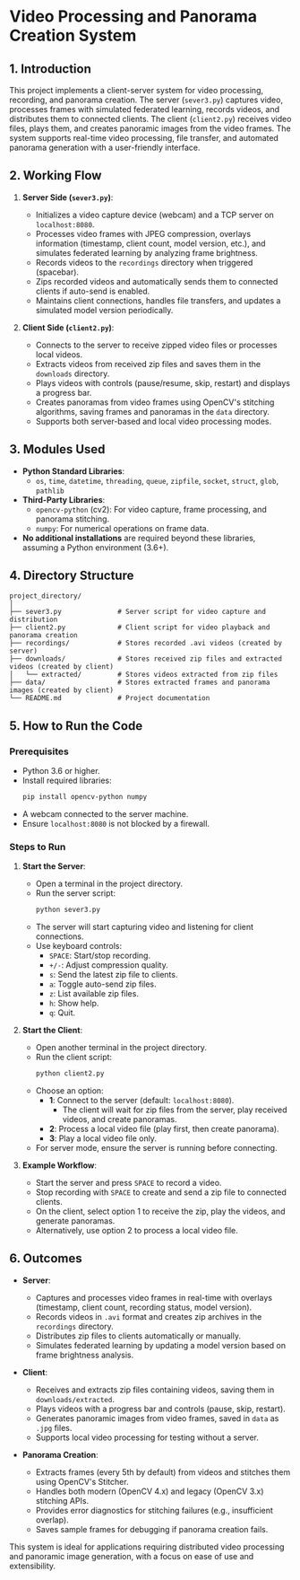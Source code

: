 # Video Processing and Panorama Creation System

## 1. Introduction
This project implements a client-server system for video processing, recording, and panorama creation. The server (`sever3.py`) captures video, processes frames with simulated federated learning, records videos, and distributes them to connected clients. The client (`client2.py`) receives video files, plays them, and creates panoramic images from the video frames. The system supports real-time video processing, file transfer, and automated panorama generation with a user-friendly interface.

## 2. Working Flow
1. **Server Side (`sever3.py`)**:
   - Initializes a video capture device (webcam) and a TCP server on `localhost:8080`.
   - Processes video frames with JPEG compression, overlays information (timestamp, client count, model version, etc.), and simulates federated learning by analyzing frame brightness.
   - Records videos to the `recordings` directory when triggered (spacebar).
   - Zips recorded videos and automatically sends them to connected clients if auto-send is enabled.
   - Maintains client connections, handles file transfers, and updates a simulated model version periodically.

2. **Client Side (`client2.py`)**:
   - Connects to the server to receive zipped video files or processes local videos.
   - Extracts videos from received zip files and saves them in the `downloads` directory.
   - Plays videos with controls (pause/resume, skip, restart) and displays a progress bar.
   - Creates panoramas from video frames using OpenCV's stitching algorithms, saving frames and panoramas in the `data` directory.
   - Supports both server-based and local video processing modes.

## 3. Modules Used
- **Python Standard Libraries**:
  - `os`, `time`, `datetime`, `threading`, `queue`, `zipfile`, `socket`, `struct`, `glob`, `pathlib`
- **Third-Party Libraries**:
  - `opencv-python` (cv2): For video capture, frame processing, and panorama stitching.
  - `numpy`: For numerical operations on frame data.
- **No additional installations** are required beyond these libraries, assuming a Python environment (3.6+).

## 4. Directory Structure
```
project_directory/
│
├── sever3.py              # Server script for video capture and distribution
├── client2.py             # Client script for video playback and panorama creation
├── recordings/            # Stores recorded .avi videos (created by server)
├── downloads/             # Stores received zip files and extracted videos (created by client)
│   └── extracted/         # Stores videos extracted from zip files
├── data/                  # Stores extracted frames and panorama images (created by client)
└── README.md              # Project documentation
```

## 5. How to Run the Code
### Prerequisites
- Python 3.6 or higher.
- Install required libraries:
  ```bash
  pip install opencv-python numpy
  ```
- A webcam connected to the server machine.
- Ensure `localhost:8080` is not blocked by a firewall.

### Steps to Run
1. **Start the Server**:
   - Open a terminal in the project directory.
   - Run the server script:
     ```bash
     python sever3.py
     ```
   - The server will start capturing video and listening for client connections.
   - Use keyboard controls:
     - `SPACE`: Start/stop recording.
     - `+/-`: Adjust compression quality.
     - `s`: Send the latest zip file to clients.
     - `a`: Toggle auto-send zip files.
     - `z`: List available zip files.
     - `h`: Show help.
     - `q`: Quit.

2. **Start the Client**:
   - Open another terminal in the project directory.
   - Run the client script:
     ```bash
     python client2.py
     ```
   - Choose an option:
     - **1**: Connect to the server (default: `localhost:8080`).
       - The client will wait for zip files from the server, play received videos, and create panoramas.
     - **2**: Process a local video file (play first, then create panorama).
     - **3**: Play a local video file only.
   - For server mode, ensure the server is running before connecting.

3. **Example Workflow**:
   - Start the server and press `SPACE` to record a video.
   - Stop recording with `SPACE` to create and send a zip file to connected clients.
   - On the client, select option 1 to receive the zip, play the videos, and generate panoramas.
   - Alternatively, use option 2 to process a local video file.

## 6. Outcomes
- **Server**:
  - Captures and processes video frames in real-time with overlays (timestamp, client count, recording status, model version).
  - Records videos in `.avi` format and creates zip archives in the `recordings` directory.
  - Distributes zip files to clients automatically or manually.
  - Simulates federated learning by updating a model version based on frame brightness analysis.

- **Client**:
  - Receives and extracts zip files containing videos, saving them in `downloads/extracted`.
  - Plays videos with a progress bar and controls (pause, skip, restart).
  - Generates panoramic images from video frames, saved in `data` as `.jpg` files.
  - Supports local video processing for testing without a server.

- **Panorama Creation**:
  - Extracts frames (every 5th by default) from videos and stitches them using OpenCV's Stitcher.
  - Handles both modern (OpenCV 4.x) and legacy (OpenCV 3.x) stitching APIs.
  - Provides error diagnostics for stitching failures (e.g., insufficient overlap).
  - Saves sample frames for debugging if panorama creation fails.

This system is ideal for applications requiring distributed video processing and panoramic image generation, with a focus on ease of use and extensibility.
